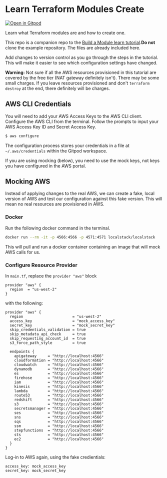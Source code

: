 # Learn Terraform Modules Create

[![Open in Gitpod](https://gitpod.io/button/open-in-gitpod.svg)](https://gitpod.io/#https://github.com/.../...)

Learn what Terraform modules are and how to create one.

This repo is a companion repo to the [Build a Module learn tutorial](https://learn.hashicorp.com/tutorials/terraform/module-create?in=terraform/modules).**Do not** clone the example repository. The files are already included here.

Add changes to version control as you go through the steps in the tutorial. This will make it easier to see which configuration settings have changed.

**Warning:** Not sure if all the AWS resources provisioned in this tutorial are covered by the free tier (NAT gateway definitely isn't). There may be some small charges. If you leave resources provisioned and don't `terraform destroy` at the end, there definitely will be charges.

## AWS CLI Credentials
You will need to add your AWS Access Keys to the AWS CLI client. Configure the AWS CLI from the terminal. Follow the prompts to input your AWS Access Key ID and Secret Access Key.

```bash
$ aws configure
```

The configuration process stores your credentials in a file at `~/.aws/credentials` within the Gitpod workspace.

If you are using mocking (below), you need to use the mock keys, not keys you have configured in the AWS portal.

## Mocking AWS

Instead of applying changes to the real AWS, we can create a fake, local version of AWS and test our configuration against this fake version. This will mean no real resources are provisioned in AWS.

### Docker

Run the following docker command in the terminal.

```bash
docker run --rm -it -p 4566:4566 -p 4571:4571 localstack/localstack
```

This will pull and run a docker container containing an image that will mock AWS calls for us.

### Configure Resource Provider

In `main.tf`, replace the `provider "aws"` block

```
provider "aws" {
  region  = "us-west-2"
}
```

with the following:

```
provider "aws" {
  region                      = "us-west-2"
  access_key                  = "mock_access_key"
  secret_key                  = "mock_secret_key"
  skip_credentials_validation = true
  skip_metadata_api_check     = true
  skip_requesting_account_id  = true
  s3_force_path_style         = true

  endpoints {
    apigateway     = "http://localhost:4566"
    cloudformation = "http://localhost:4566"
    cloudwatch     = "http://localhost:4566"
    dynamodb       = "http://localhost:4566"
    es             = "http://localhost:4566"
    firehose       = "http://localhost:4566"
    iam            = "http://localhost:4566"
    kinesis        = "http://localhost:4566"
    lambda         = "http://localhost:4566"
    route53        = "http://localhost:4566"
    redshift       = "http://localhost:4566"
    s3             = "http://localhost:4566"
    secretsmanager = "http://localhost:4566"
    ses            = "http://localhost:4566"
    sns            = "http://localhost:4566"
    sqs            = "http://localhost:4566"
    ssm            = "http://localhost:4566"
    stepfunctions  = "http://localhost:4566"
    sts            = "http://localhost:4566"
    ec2            = "http://localhost:4566"
  }
}
```

Log-in to AWS again, using the fake credientials:

```
access_key: mock_access_key
secret_key: mock_secret_key
```